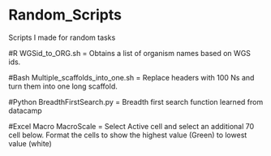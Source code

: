 # Random_Scripts
Scripts I made for random tasks

#R
WGSid_to_ORG.sh = Obtains a list of organism names based on WGS ids.

#Bash
Multiple_scaffolds_into_one.sh = Replace headers with 100 Ns and turn them into one long scaffold.

#Python
BreadthFirstSearch.py = Breadth first search function learned from datacamp

#Excel Macro
MacroScale = Select Active cell and select an additional 70 cell below. Format the cells to show the highest value (Green) to lowest value (white)
